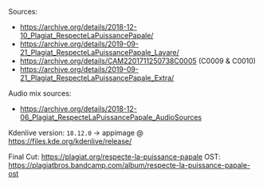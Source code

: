 Sources:
 - https://archive.org/details/2018-12-10_Plagiat_RespecteLaPuissancePapale/
 - https://archive.org/details/2019-09-21_Plagiat_RespecteLaPuissancePapale_Lavare/
 - https://archive.org/details/CAM2201711250738C0005 (C0009 & C0010)
 - https://archive.org/details/2019-09-21_Plagiat_RespecteLaPuissancePapale_Extra/

 Audio mix sources:
 - https://archive.org/details/2018-12-06_Plagiat_RespecteLaPuissancePapale_AudioSources

Kdenlive version: `18.12.0`  -> appimage @ https://files.kde.org/kdenlive/release/

Final Cut: https://plagiat.org/respecte-la-puissance-papale
OST: https://plagiatbros.bandcamp.com/album/respecte-la-puissance-papale-ost
